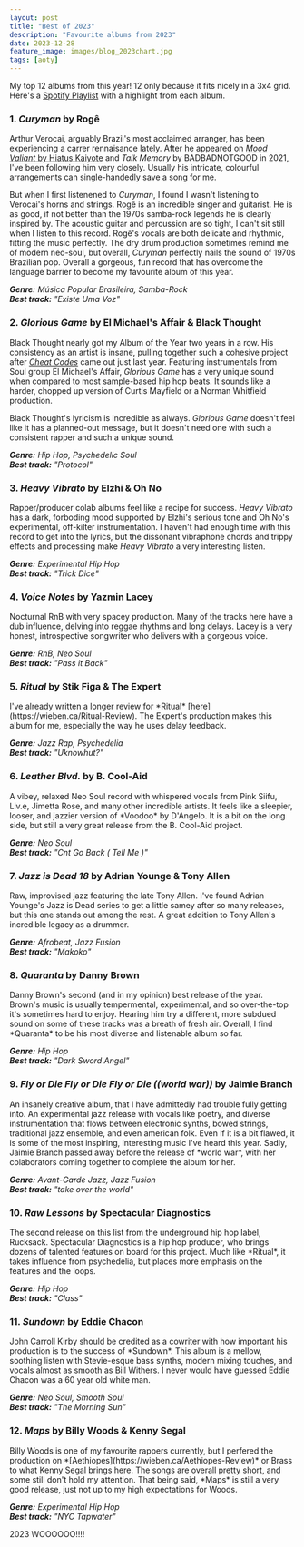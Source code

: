 ```yaml
---
layout: post
title: "Best of 2023"
description: "Favourite albums from 2023"
date: 2023-12-28
feature_image: images/blog_2023chart.jpg
tags: [aoty]
---
```

My top 12 albums from this year!  12 only because it fits nicely in a 3x4 grid.  Here's a [Spotify Playlist](https://open.spotify.com/playlist/6cewNekXBw6yXreSIeuaKE?si=305848a45efb416e) with a highlight from each album.  
<h3>1. <em>Curyman</em> by Rogê</h3>

Arthur Verocai, arguably Brazil's most acclaimed arranger, has been experiencing a carrer rennaisance lately.  After he appeared on [*Mood Valiant* by Hiatus Kaiyote](https://wieben.ca/Mood-Valiant-Review) and *Talk Memory* by BADBADNOTGOOD in 2021, I've been following him very closely.  Usually his intricate, colourful arrangements can single-handedly save a song for me.  

But when I first listenened to *Curyman*, I found I wasn't listening to Verocai's horns and strings.  Rogê is an incredible singer and guitarist.  He is as good, if not better than the 1970s samba-rock legends he is clearly inspired by.  The acoustic guitar and percussion are so tight, I can't sit still when I listen to this record.  Rogê's vocals are both delicate and rhythmic, fitting the music perfectly.  The dry drum production sometimes remind me of modern neo-soul, but overall, *Curyman* perfectly nails the sound of 1970s Brazilian pop.  Overall a gorgeous, fun record that has overcome the language barrier to become my favourite album of this year. 

<em>**Genre:** Música Popular Brasileira, Samba-Rock<br>
**Best track:** "Existe Uma Voz"</em>
<!--more-->

<h3>2. <em>Glorious Game</em> by El Michael's Affair & Black Thought</h3>

Black Thought nearly got my Album of the Year two years in a row.  His consistency as an artist is insane, pulling together such a cohesive project after *[Cheat Codes](https://wieben.ca/Cheat-Codes-Review)* came out just last year.  Featuring instrumentals from Soul group El Michael's Affair, *Glorious Game* has a very unique sound when compared to most sample-based hip hop beats.  It sounds like a harder, chopped up version of Curtis Mayfield or a Norman Whitfield production.  

Black Thought's lyricism is incredible as always.  *Glorious Game* doesn't feel like it has a planned-out message, but it doesn't need one with such a consistent rapper and such a unique sound.  

<em>**Genre:** Hip Hop, Psychedelic Soul<br>
**Best track:** "Protocol"</em>

<h3>3. <em>Heavy Vibrato</em> by Elzhi & Oh No</h3>

Rapper/producer colab albums feel like a recipe for success.  *Heavy Vibrato* has a dark, forboding mood supported by Elzhi's serious tone and Oh No's experimental, off-kilter instrumentation.  I haven't had enough time with this record to get into the lyrics, but the dissonant vibraphone chords and trippy effects and processing make *Heavy Vibrato* a very interesting listen.  

<em>**Genre:** Experimental Hip Hop<br>
**Best track:** "Trick Dice"</em>

<h3>4. <em>Voice Notes</em> by Yazmin Lacey</h3>
Nocturnal RnB with very spacey production.  Many of the tracks here have a dub influence, delving into reggae rhythms and long delays.  Lacey is a very honest, introspective songwriter who delivers with a gorgeous voice.  

<em>**Genre:** RnB, Neo Soul<br>
**Best track:** "Pass it Back"</em>

<h3>5. <em>Ritual</em> by Stik Figa & The Expert</h3>
I've already written a longer review for *Ritual* [here](https://wieben.ca/Ritual-Review).  The Expert's production makes this album for me, especially the way he uses delay feedback.  

<em>**Genre:** Jazz Rap, Psychedelia<br>
**Best track:** "Uknowhut?"</em>

<h3>6. <em>Leather Blvd.</em> by B. Cool-Aid</h3>
A vibey, relaxed Neo Soul record with whispered vocals from  Pink Siifu, Liv.e, Jimetta Rose, and many other incredible artists.  It feels like a sleepier, looser, and jazzier version of *Voodoo* by D'Angelo.  It is a bit on the long side, but still a very great release from the B. Cool-Aid project.  

<em>**Genre:** Neo Soul<br>
**Best track:** "Cnt Go Back ( Tell Me )"</em>

<h3>7. <em>Jazz is Dead 18</em> by Adrian Younge & Tony Allen</h3>
Raw, improvised jazz featuring the late Tony Allen.  I've found Adrian Younge's Jazz is Dead series to get a little samey after so many releases, but this one stands out among the rest.  A great addition to Tony Allen's incredible legacy as a drummer.  

<em>**Genre:** Afrobeat, Jazz Fusion<br>
**Best track:** "Makoko"</em>

<h3>8. <em>Quaranta</em> by Danny Brown</h3>
Danny Brown's second (and in my opinion) best release of the year.  Brown's music is usually tempermental, experimental, and so over-the-top it's sometimes hard to enjoy.  Hearing him try a different, more subdued sound on some of these tracks was a breath of fresh air.  Overall, I find *Quaranta* to be his most diverse and listenable album so far.  

<em>**Genre:** Hip Hop<br>
**Best track:** "Dark Sword Angel"</em>

<h3>9. <em>Fly or Die Fly or Die Fly or Die ((world war))</em> by Jaimie Branch</h3>
An insanely creative album, that I have admittedly had trouble fully getting into.  An experimental jazz release with vocals like poetry, and diverse instrumentation that flows between electronic synths, bowed strings, traditional jazz ensemble, and even american folk.  Even if it is a bit flawed, it is some of the most inspiring, interesting music I've heard this year.  Sadly, Jaimie Branch passed away before the release of *world war*, with her colaborators coming together to complete the album for her.  

<em>**Genre:** Avant-Garde Jazz, Jazz Fusion<br>
**Best track:** "take over the world"</em>

<h3>10. <em>Raw Lessons</em> by Spectacular Diagnostics</h3>
The second release on this list from the underground hip hop label, Rucksack.  Spectacular Diagnostics is a hip hop producer, who brings dozens of talented features on board for this project.  Much like *Ritual*, it takes influence from psychedelia, but places more emphasis on the features and the loops.  

<em>**Genre:** Hip Hop<br>
**Best track:** "Class"</em>

<h3>11. <em>Sundown</em> by Eddie Chacon</h3>
John Carroll Kirby should be credited as a cowriter with how important his production is to the success of *Sundown*.  This album is a mellow, soothing listen with Stevie-esque bass synths, modern mixing touches, and vocals almost as smooth as Bill Withers.  I never would have guessed Eddie Chacon was a 60 year old white man.  

<em>**Genre:** Neo Soul, Smooth Soul<br>
**Best track:** "The Morning Sun"</em>

<h3>12. <em>Maps</em> by Billy Woods & Kenny Segal</h3>
Billy Woods is one of my favourite rappers currently, but I perfered the production on *[Aethiopes](https://wieben.ca/Aethiopes-Review)* or Brass to what Kenny Segal brings here.  The songs are overall pretty short, and some still don't hold my attention.  That being said, *Maps* is still a very good release, just not up to my high expectations for Woods.  

<em>**Genre:** Experimental Hip Hop<br>
**Best track:** "NYC Tapwater"</em>

2023 WOOOOOO!!!!